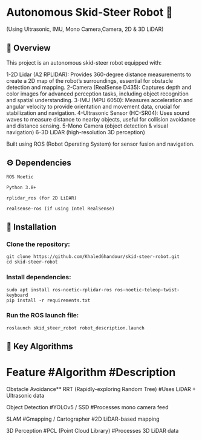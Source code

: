 # Autonomous Skid-Steer Robot 🤖

(Using Ultrasonic, IMU, Mono Camera,Camera, 2D & 3D LiDAR)




## 📌 Overview

This project is an autonomous skid-steer robot equipped with:

1-2D Lidar (A2 RPLIDAR): Provides 360-degree distance measurements to create a 2D map of the robot’s surroundings, essential for obstacle detection and mapping.
2-Camera (RealSense D435): Captures depth and color images for advanced perception tasks, including object recognition and spatial understanding.
3-IMU (MPU 6050): Measures acceleration and angular velocity to provide orientation and movement data, crucial for stabilization and navigation.
4-Ultrasonic Sensor (HC-SR04): Uses sound waves to measure distance to nearby objects, useful for collision avoidance and distance sensing.
5-Mono Camera (object detection & visual navigation)
6-3D LiDAR (high-resolution 3D perception)

Built using ROS (Robot Operating System) for sensor fusion and navigation.


## ⚙️ Dependencies

    ROS Noetic 

    Python 3.8+

    rplidar_ros (for 2D LiDAR)

    realsense-ros (if using Intel RealSense)

## 🚀 Installation

### Clone the repository:
    
    git clone https://github.com/KhaledGhandour/skid-steer-robot.git
    cd skid-steer-robot

### Install dependencies:

    sudo apt install ros-noetic-rplidar-ros ros-noetic-teleop-twist-keyboard
    pip install -r requirements.txt

### Run the ROS launch file:

    roslaunch skid_steer_robot robot_description.launch



## 🔧 Key Algorithms

# Feature                         #Algorithm                                    #Description

Obstacle Avoidance**            RRT (Rapidly-exploring Random Tree)	         #Uses LiDAR + Ultrasonic data

Object Detection	              #YOLOv5 / SSD	                               #Processes mono camera feed

SLAM	                          #Gmapping / Cartographer	                     #2D LiDAR-based mapping

3D Perception	                  #PCL (Point Cloud Library)	                   #Processes 3D LiDAR data
